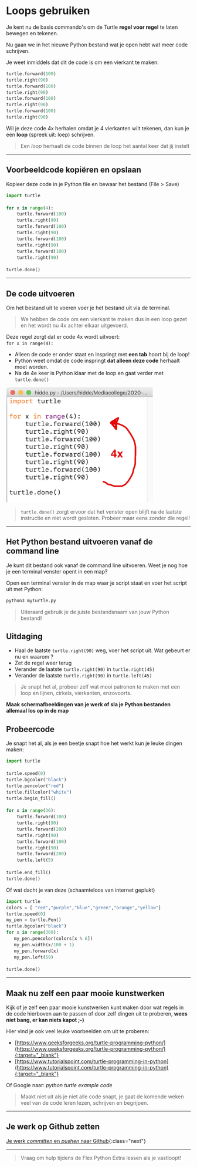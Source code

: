 # Loops gebruiken 

Je kent nu de basis commando's om de Turtle **regel voor regel** te laten bewegen en tekenen.

Nu gaan we in het nieuwe Python bestand wat je open hebt wat meer code schrijven.

Je weet inmiddels dat dit de code is om een vierkant te maken:

```python
turtle.forward(100)
turtle.right(90)
turtle.forward(100)
turtle.right(90)
turtle.forward(100)
turtle.right(90) 
turtle.forward(100)
turtle.right(90)
```

Wil je deze code 4x herhalen omdat je 4 vierkanten wilt tekenen, dan kun je een **loop** (spreek uit: loep) schrijven. 

> Een *loop* herhaalt de code binnen de loop het aantal keer dat jij instelt

---

## Voorbeeldcode kopiëren en opslaan
Kopieer deze code in je Python file en bewaar het bestand (File > Save)

```python
import turtle

for x in range(4):
    turtle.forward(100)
    turtle.right(90)
    turtle.forward(100)
    turtle.right(90)
    turtle.forward(100)
    turtle.right(90)
    turtle.forward(100)
    turtle.right(90)
    
turtle.done()
```

---

## De code uitvoeren
Om het bestand uit te voeren voer je het bestand uit via de terminal.

> We hebben de code om een vierkant te maken dus in een loop gezet en het wordt nu 4x achter elkaar uitgevoerd.

Deze regel zorgt dat er code 4x wordt uitvoert:  
`for x in range(4):`

* Alleen de code er onder staat en inspringt met **een tab** hoort bij de loop!
* Python weet omdat de code inspringt **dat alleen deze code** herhaalt moet worden.
* Na de 4e keer is Python klaar met de loop en gaat verder met `turtle.done()`

![](square-loop.png)

> `turtle.done()` zorgt ervoor dat het venster open blijft na de laatste instructie en niet wordt gesloten. Probeer maar eens zonder die regel!

---

## Het Python bestand uitvoeren vanaf de command line
Je kunt dit bestand ook vanaf de command line uitvoeren. Weet je nog hoe je een terminal venster opent in een map?

Open een terminal venster in de map waar je script staat en voer het script uit met Python:

```python
python3 myTurtle.py
```

> Uiteraard gebruik je de juiste bestandsnaam van jouw Python bestand!

## Uitdaging
- Haal de laatste `turtle.right(90)` weg, voer het script uit. Wat gebeurt er nu en waarom ?
- Zet de regel weer terug
- Verander de laatste `turtle.right(90)` in `turtle.right(45)`
- Verander de laatste `turtle.right(90)` in `turtle.left(45)`

> Je snapt het al, probeer zelf wat mooi patronen te maken met een loop en lijnen, cirkels, vierkanten, enzovoorts.

**Maak schermafbeeldingen van je werk of sla je Python bestanden allemaal los op in de map**


## Probeercode

Je snapt het al, als je een beetje snapt hoe het werkt kun je leuke dingen maken:

```python
import turtle

turtle.speed(0)
turtle.bgcolor("black")
turtle.pencolor("red")
turtle.fillcolor("white")
turtle.begin_fill()

for x in range(36):
    turtle.forward(100)
    turtle.right(90)
    turtle.forward(200)
    turtle.right(90)
    turtle.forward(100)
    turtle.right(90)
    turtle.forward(200)
    turtle.left(5)

turtle.end_fill()
turtle.done()
```

Of wat dacht je van deze (schaamteloos van internet geplukt)

```python
import turtle             
colors = [ "red","purple","blue","green","orange","yellow"]
turtle.speed(0)
my_pen = turtle.Pen()
turtle.bgcolor("black")
for x in range(360):
   my_pen.pencolor(colors[x % 6])
   my_pen.width(x/100 + 1)
   my_pen.forward(x)
   my_pen.left(59)
   
turtle.done()
```

---

## Maak nu zelf een paar mooie kunstwerken
Kijk of je zelf een paar mooie kunstwerken kunt maken door wat regels in de code hierboven aan te passen of door zelf dingen uit te proberen, **wees niet bang, er kan niets kapot ;-)**

Hier vind je ook veel leuke voorbeelden om uit te proberen:  

* [https://www.geeksforgeeks.org/turtle-programming-python/](https://www.geeksforgeeks.org/turtle-programming-python/){:target="_blank"}
* [https://www.tutorialspoint.com/turtle-programming-in-python](https://www.tutorialspoint.com/turtle-programming-in-python){:target="_blank"}

Of Google naar: *python turtle example code*

> Maakt niet uit als je niet alle code snapt, je gaat de komende weken veel van de code leren lezen, schrijven en begrijpen.

----

## Je werk op Github zetten

[Je werk *committen* en *pushen* naar Github](../../00-setup/commit_push.html){:class="next"}

---

> Vraag om hulp tijdens de Flex Python Extra lessen als je vastloopt!
